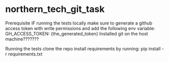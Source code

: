 # northern_tech_git_task

Prerequisite
IF running the tests locally make sure to generate a github access token with write permissions and add the following env variable: GH_ACCESS_TOKEN: {the_generated_token}
Installed git on the host machine???????

Running the tests
clone the repo
install requirements by running: pip install -r requirements.txt
